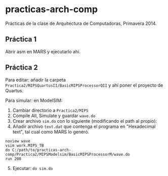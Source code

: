 practicas-arch-comp
===================

Prácticas de la clase de Arquitectura de Computadoras, Primavera 2014.

Práctica 1
----------

Abrir asm en MARS y ejecutarlo ahí.

Práctica 2
----------

Para editar: añadir la carpeta `Practica2/MIPSQuartusII/BasicMIPSProcessorQII` y ahí poner el proyecto de Quartus.

Para simular: en ModelSIM:

1. Cambiar directorio a `Practica2/MIPS`
2. Compile All, Simulate y guardar `wave.do`
3. Crear archivo `sim.do` con lo siguiente (modificando el path al propio):
4. Añadir archivo `text.dat` que contenga el programa en "Hexadecimal text", tal cual como MARS lo generó.
```
noview wave
vsim work.MIPS_TB
do C:/path/to/practicas-arch-comp/Practica2/MIPSModelsim/BasicMIPSProcessorM/wave.do
run 200
```
5. Ejecutar: `do sim.do`
